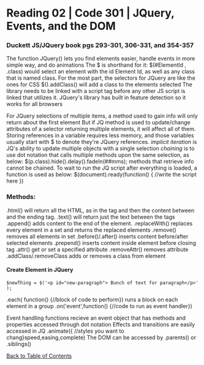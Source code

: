 # Reading 02 | Code 301 | JQuery, Events, and the DOM

### Duckett JS/JQuery book pgs 293-301, 306-331, and 354-357

The function JQuery() lets you find elements easier, handle events in more simple way, and do animations
The $ is shorthand for it: $(#ElementId , .class) would select an element with the id Element Id, as well as any class that is named class.
For the most part, the selectors for JQuery are like the ones for CSS
$().addClass() will add a class to the elements selected
The library needs to be linked with a script tag before any other JS script is linked that utilizes it.
JQuery's library has built in feature detection so it works for all browsers

For JQuery selections of multiple items, a method used to gain info will only return about the first element
But if JQ method is used to update/change attributes of a selector returning multiple elements, it will affect all of them.
Storing references in a variable requires less memory, and those variables usually start with $ to denote they're JQuery references.
*implicit iteration* is JQ's ability to update multiple objects with a single selection
*chaining* is to use dot notation that calls multiple methods upon the same selection, as below:
    $(p.class).hide().delay().fadeIn(##mms);
methods that retrieve info cannot be chained.
To wait to run the JQ script after everything is loaded, a function is used as below:
    $(document).ready(function() {
        //write the script here
    })

### Methods:
.html() will return all the HTML, as in the tag and then the content between and the ending tag.
.text() will return just the text between the tags
.append() adds content to the end of the element.
.replaceWith() replaces every element in a set and returns the replaced elements
.remove() removes all elements in set
.before()/.after()  inserts content before/after selected elements
.prepend() inserts content inside element before closing tag
.attr() get or set a specified attribute
.removeAttr()  removes attribute
.addClass/.removeClass  adds or removes a class from element

#### Create Element in JQuery
    $newThing = $('<p id="new-paragraph"> Bunch of text for paragraph</p>' );

.each( function() {//block of code to perform}) runs a block on each element in a group
.on('event',function() {//code to run as event handler})

Event handling functions recieve an event object that has methods and properties accessed through dot notation
Effects and transitions are easily accessed in JQ
.animate({ //styles you want to chang}speed,easing,complete)
The DOM can be accessed by .parents() or .siblings()

[Back to Table of Contents](../README.md)